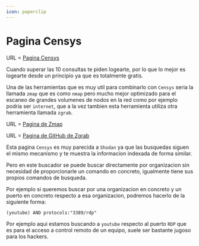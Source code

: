 ```yaml
---
icon: paperclip
---
```


# Pagina Censys

URL = [Pagina Censys](https://search.censys.io)

Cuando superar las 10 consultas te piden logearte, por lo que lo mejor es logearte desde un principio ya que es totalmente gratis.

Una de las herramientas que es muy util para combinarlo con `Censys` seria la llamada `zmap` que es como `nmap` pero mucho mejor optimizado para el escaneo de grandes volumenes de nodos en la red como por ejemplo podria ser `internet`, que a la vez tambien esta herramienta utiliza otra herramienta llamada `zgrab`.

URL = [Pagina de Zmap](https://zmap.io)

URL = [Pagina de GitHub de Zgrab](https://github.com/zmap/zgrab2)

Esta pagina `Censys` es muy parecida a `Shodan` ya que las busquedas siguen el mismo mecanismo y te muestra la informacion indexada de forma similar.

Pero en este buscador se puede buscar directamente por organizacion sin necesidad de proporcionarle un comando en concreto, igualmente tiene sus propios comandos de busqueda.

Por ejemplo si queremos buscar por una organizacion en concreto y un puerto en concreto respecto a esa organizacion, podremos hacerlo de la siguiente forma:

```
(youtube) AND protocols:"3389/rdp"
```

Por ejemplo aqui estamos buscando a `youtube` respecto al puerto `RDP` que es para el acceso a control remoto de un equipo, suele ser bastante jugoso para los hackers.
